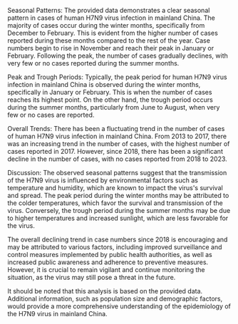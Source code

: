 Seasonal Patterns: 
The provided data demonstrates a clear seasonal pattern in cases of human H7N9 virus infection in mainland China. The majority of cases occur during the winter months, specifically from December to February. This is evident from the higher number of cases reported during these months compared to the rest of the year. Case numbers begin to rise in November and reach their peak in January or February. Following the peak, the number of cases gradually declines, with very few or no cases reported during the summer months.

Peak and Trough Periods: 
Typically, the peak period for human H7N9 virus infection in mainland China is observed during the winter months, specifically in January or February. This is when the number of cases reaches its highest point. On the other hand, the trough period occurs during the summer months, particularly from June to August, when very few or no cases are reported.

Overall Trends: 
There has been a fluctuating trend in the number of cases of human H7N9 virus infection in mainland China. From 2013 to 2017, there was an increasing trend in the number of cases, with the highest number of cases reported in 2017. However, since 2018, there has been a significant decline in the number of cases, with no cases reported from 2018 to 2023.

Discussion: 
The observed seasonal patterns suggest that the transmission of the H7N9 virus is influenced by environmental factors such as temperature and humidity, which are known to impact the virus's survival and spread. The peak period during the winter months may be attributed to the colder temperatures, which favor the survival and transmission of the virus. Conversely, the trough period during the summer months may be due to higher temperatures and increased sunlight, which are less favorable for the virus.

The overall declining trend in case numbers since 2018 is encouraging and may be attributed to various factors, including improved surveillance and control measures implemented by public health authorities, as well as increased public awareness and adherence to preventive measures. However, it is crucial to remain vigilant and continue monitoring the situation, as the virus may still pose a threat in the future.

It should be noted that this analysis is based on the provided data. Additional information, such as population size and demographic factors, would provide a more comprehensive understanding of the epidemiology of the H7N9 virus in mainland China.